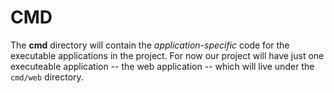 # CMD

The **cmd** directory will contain the _application-specific_ code for the executable applications in the project.
For now our project will have just one executeable application
-- the web application -- which will live under the `cmd/web` directory.
